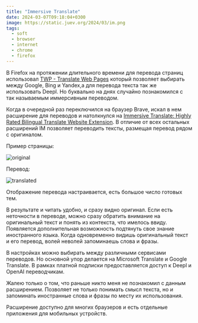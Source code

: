 ```yaml
---
title: "Immersive Translate"
date: 2024-03-07T09:18:04+0300
image: https://static.juev.org/2024/03/im.png
tags: 
  - soft
  - browser
  - internet
  - chrome
  - firefox
---
```


В Firefox на протяжении длительного времени для перевода страниц использовал [TWP - Translate Web Pages][1]
который позволяет выбирать между Google, Bing и Yandex,а для перевода текста так же использовать Deepl.
Но буквально на днях случайно познакомился с так называемым иммерсивным переводом.

Когда в очередной раз переключился на браузер Brave, искал в нем расширение для переводов и натолкнулся на
[Immersive Translate: Highly Rated Bilingual Translate Website Extension][2]. В отличие от всех остальных расширений
IM позволяет переводить тексты, размещая перевод рядом с оригиналом.

Пример страницы:

![original](https://static.juev.org/2024/03/original.png)

Перевод:

![translated](https://static.juev.org/2024/03/translated.png)

Отображение перевода настраивается, есть большое число готовых тем.

В результате и читать удобно, и сразу видно оригинал. Если есть неточности в переводе, можно сразу обратить
внимание на оригинальный текст и понять из контекста, что имелось ввиду. Появляется дополнительная возможность
подтянуть свое знание иностранного языка. Когда одновременно видишь оригинальный текст и его перевод, волей
неволей запоминаешь слова и фразы.

В настройках можно выбирать между различными сервисами переводов. Но основной упор делается на Microsoft Translate и
Google Translate. В рамках платной подписки предоставляется доступ к Deepl и OpenAI переводчикам.

Жалею только о том, что раньше никто меня не познакомил с данным расширением. Позволяет не только понимать смысл текста,
но и запоминать иностранные слова и фразы по месту их использования.

Расширение доступно для многих браузеров и есть отдельные приложения для мобильных устройств.

[1]: https://addons.mozilla.org/en-US/firefox/addon/traduzir-paginas-web/
[2]: https://immersivetranslate.com/en/
